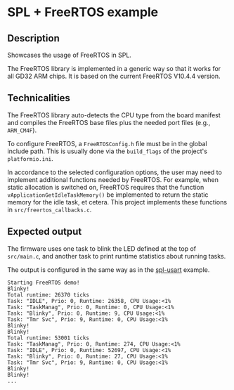 # SPL + FreeRTOS example

## Description 

Showcases the usage of FreeRTOS in SPL.

The FreeRTOS library is implemented in a generic way so that it works for all GD32 ARM chips. It is based on the current FreeRTOS V10.4.4 version.

## Technicalities

The FreeRTOS library auto-detects the CPU type from the board manifest and compiles the FreeRTOS base files plus the needed port files (e.g., `ARM_CM4F`).

To configure FreeRTOS, a `FreeRTOSConfig.h` file must be in the global include path. This is usually done via the `build_flags` of the project's `platformio.ini`.

In accordance to the selected configuration options, the user may need to implement additional functions needed by FreeRTOS. For example, when static allocation is switched on, FreeRTOS requires that the function `vApplicationGetIdleTaskMemory()` be implemented to return the static memory for the idle task, et cetera. This project implements these functions in `src/freertos_callbacks.c`.

## Expected output

The firmware uses one task to blink the LED defined at the top of `src/main.c`, and another task to print runtime statistics about running tasks.

The output is configured in the same way as in the [spl-usart](../gd32-spl-usart) example.

```
Starting FreeRTOS demo!
Blinky!
Total runtime: 26370 ticks
Task: "IDLE", Prio: 0, Runtime: 26358, CPU Usage:<1%
Task: "TaskManag", Prio: 0, Runtime: 0, CPU Usage:<1%
Task: "Blinky", Prio: 0, Runtime: 9, CPU Usage:<1%
Task: "Tmr Svc", Prio: 9, Runtime: 0, CPU Usage:<1%
Blinky!
Blinky!
Total runtime: 53001 ticks
Task: "TaskManag", Prio: 0, Runtime: 274, CPU Usage:<1%
Task: "IDLE", Prio: 0, Runtime: 52697, CPU Usage:<1%
Task: "Blinky", Prio: 0, Runtime: 27, CPU Usage:<1%
Task: "Tmr Svc", Prio: 9, Runtime: 0, CPU Usage:<1%
Blinky!
Blinky!
...
```